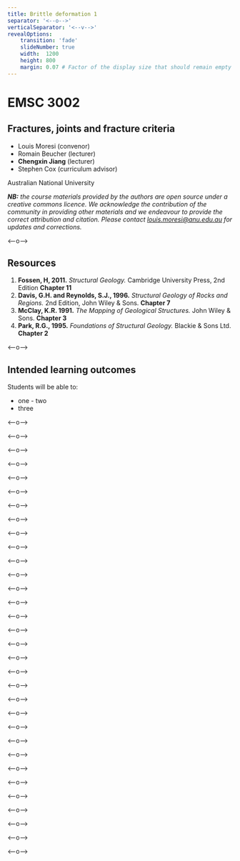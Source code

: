 ```yaml
---
title: Brittle deformation 1
separator: '<--o-->'
verticalSeparator: '<--v-->'
revealOptions:
    transition: 'fade'
    slideNumber: true
    width:  1200
    height: 800
    margin: 0.07 # Factor of the display size that should remain empty around the content (7% typically)
---
```


# EMSC 3002

## Fractures, joints and fracture criteria

  - Louis Moresi (convenor)
  - Romain Beucher (lecturer)
  - **Chengxin Jiang** (lecturer)
  - Stephen Cox (curriculum advisor)

Australian National University

_**NB:** the course materials provided by the authors are open source under a creative commons licence. 
We acknowledge the contribution of the community in providing other materials and we endeavour to 
provide the correct attribution and citation. Please contact louis.moresi@anu.edu.au for updates and 
corrections._

<--o-->

## Resources

1. **Fossen, H, 2011.** *Structural Geology.* Cambridge University Press, 2nd Edition **Chapter 11**
1. **Davis, G.H. and Reynolds, S.J., 1996.** *Structural Geology of Rocks and Regions.* 2nd Edition, John Wiley & Sons. **Chapter 7**
1. **McClay, K.R. 1991.** *The Mapping of Geological Structures.* John Wiley & Sons.  **Chapter 3**
1. **Park, R.G., 1995.** *Foundations of Structural Geology.* Blackie & Sons Ltd. **Chapter 2**

<--o-->

## Intended learning outcomes

Students will be able to:

- one
- two
- three

<--o-->

<!-- .slide: data-background="Figures-Brittle_deformation1/slide1.jpg" -->

<--o-->

<!-- .slide: data-background="Figures-Brittle_deformation1/slide2.jpg" -->

<--o-->

<!-- .slide: data-background="Figures-Brittle_deformation1/slide3.jpg" -->

<--o-->

<!-- .slide: data-background="Figures-Brittle_deformation1/slide4.jpg" -->

<--o-->

<!-- .slide: data-background="Figures-Brittle_deformation1/slide5.jpg" -->

<--o-->

<!-- .slide: data-background="Figures-Brittle_deformation1/slide6.jpg" -->

<--o-->

<!-- .slide: data-background="Figures-Brittle_deformation1/slide7.jpg" -->

<--o-->

<!-- .slide: data-background="Figures-Brittle_deformation1/slide8.jpg" -->

<--o-->

<!-- .slide: data-background="Figures-Brittle_deformation1/slide9.jpg" -->

<--o-->

<!-- .slide: data-background="Figures-Brittle_deformation1/slide10.jpg" -->

<--o-->

<!-- .slide: data-background="Figures-Brittle_deformation1/slide11.jpg" -->

<--o-->

<!-- .slide: data-background="Figures-Brittle_deformation1/slide12.jpg" -->

<--o-->

<!-- .slide: data-background="Figures-Brittle_deformation1/slide13.jpg" -->

<--o-->

<!-- .slide: data-background="Figures-Brittle_deformation1/slide14.jpg" -->

<--o-->

<!-- .slide: data-background="Figures-Brittle_deformation1/slide15.jpg" -->
<--o-->

<!-- .slide: data-background="Figures-Brittle_deformation1/slide16.jpg" -->

<--o-->

<!-- .slide: data-background="Figures-Brittle_deformation1/slide17.jpg" -->

<--o-->

<!-- .slide: data-background="Figures-Brittle_deformation1/slide18.jpg" -->

<--o-->

<!-- .slide: data-background="Figures-Brittle_deformation1/slide19.jpg" -->

<--o-->

<!-- .slide: data-background="Figures-Brittle_deformation1/slide20.jpg" -->

<--o-->

<!-- .slide: data-background="Figures-Brittle_deformation1/slide21.jpg" -->
<--o-->

<!-- .slide: data-background="Figures-Brittle_deformation1/slide22.jpg" -->

<--o-->

<!-- .slide: data-background="Figures-Brittle_deformation1/slide23.jpg" -->

<--o-->

<!-- .slide: data-background="Figures-Brittle_deformation1/slide24.jpg" -->

<--o-->

<!-- .slide: data-background="Figures-Brittle_deformation1/slide25.jpg" -->

<--o-->

<!-- .slide: data-background="Figures-Brittle_deformation1/slide26.jpg" -->

<--o-->

<!-- .slide: data-background="Figures-Brittle_deformation1/slide27.jpg" -->

<--o-->

<!-- .slide: data-background="Figures-Brittle_deformation1/slide28.jpg" -->

<--o-->

<!-- .slide: data-background="Figures-Brittle_deformation1/slide29.jpg" -->

<--o-->

<!-- .slide: data-background="Figures-Brittle_deformation1/slide30.jpg" -->

<--o-->

<!-- .slide: data-background="Figures-Brittle_deformation1/slide31.jpg" -->

<--o-->

<!-- .slide: data-background="Figures-Brittle_deformation1/slide32.jpg" -->
